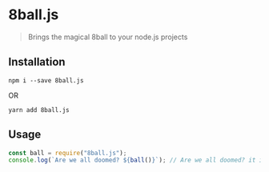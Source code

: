 # 8ball.js

> Brings the magical 8ball to your node.js projects

## Installation

```
npm i --save 8ball.js
```

OR

```
yarn add 8ball.js
```

## Usage

```js
const ball = require("8ball.js");
console.log(`Are we all doomed? ${ball()}`); // Are we all doomed? it is decidedly so
```
